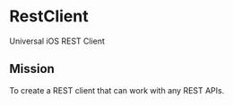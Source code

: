 # RestClient
Universal iOS REST Client

## Mission
To create a REST client that can work with any REST APIs.
